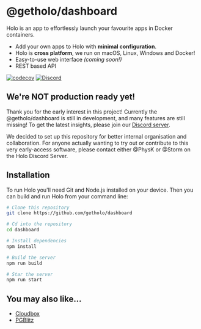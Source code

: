 # @getholo/dashboard
Holo is an app to effortlessly launch your favourite apps in Docker containers.

- Add your own apps to Holo with **minimal configuration**.
- Holo is **cross platform**, we run on macOS, Linux, Windows and Docker!
- Easy-to-use web interface *(coming soon!)*
- REST based API

[![codecov](https://codecov.io/gh/getholo/dashboard/branch/master/graph/badge.svg)](https://codecov.io/gh/getholo/dashboard)
[![Discord](https://img.shields.io/discord/480480210643451904?color=%2386E3CE&label=discord)](https://discord.gg/Su57NUH)

## We're NOT production ready yet!
Thank you for the early interest in this project!
Currently the @getholo/dashboard is still in development, and many features are still missing! To get the latest insights, please join our [Discord server](https://discord.gg/Su57NUH).

We decided to set up this repository for better internal organisation and collaboration. For anyone actually wanting to try out or contribute to this very early-access software, please contact either @PhysK or @Storm on the Holo Discord Server.

## Installation
To run Holo you'll need Git and Node.js installed on your device.
Then you can build and run Holo from your command line:
```bash
# Clone this repository
git clone https://github.com/getholo/dashboard

# Cd into the repository
cd dashboard

# Install dependencies
npm install

# Build the server
npm run build

# Star the server
npm run start
```

## You may also like...
* [Cloudbox](https://github.com/Cloudbox/Cloudbox)
* [PGBlitz](https://github.com/PGBlitz/PGBlitz.com)
